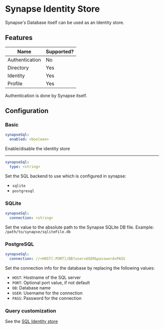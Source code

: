 # Synapse Identity Store
Synapse's Database itself can be used as an Identity store.

## Features
|      Name      | Supported? |
|----------------|------------|
| Authentication | No         |
| Directory      | Yes        |
| Identity       | Yes        |
| Profile        | Yes        |

Authentication is done by Synapse itself.

## Configuration
### Basic
```yaml
synapseSql:
  enabled: <boolean>
```
Enable/disable the identity store

---

```yaml
synapseSql:
  type: <string>
```
Set the SQL backend to use which is configured in synapse:
- `sqlite`
- `postgresql`

### SQLite
```yaml
synapseSql:
  connection: <string>
```
Set the value to the absolute path to the Synapse SQLite DB file.
Example: `/path/to/synapse/sqliteFile.db`

### PostgreSQL
```yaml
synapseSql:
  connection: //<HOST[:PORT]/DB?user=USER&password=PASS
```
Set the connection info for the database by replacing the following values:
- `HOST`: Hostname of the SQL server
- `PORT`: Optional port value, if not default
- `DB`: Database name
- `USER`: Username for the connection
- `PASS`: Password for the connection

### Query customization
See the [SQL Identity store](sql.md)
